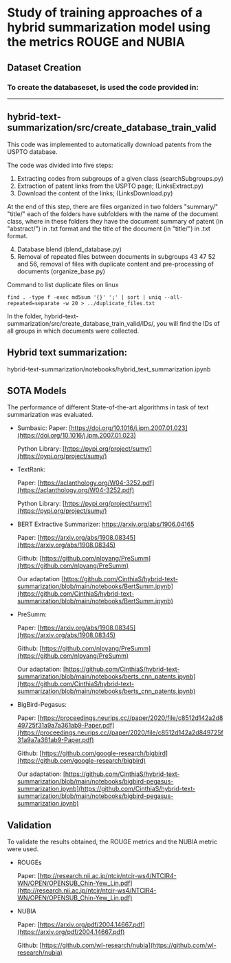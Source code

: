 # Study of training approaches of a hybrid summarization model using the metrics ROUGE and NUBIA


## Dataset Creation

### To create the databaseset, is used the code provided in:

---
hybrid-text-summarization/src/create_database_train_valid
---

This code was implemented to automatically download patents from the USPTO database.

The code was divided into five steps:

1. Extracting codes from subgroups of a given class (searchSubgroups.py)
2. Extraction of patent links from the USPTO page; (LinksExtract.py)
3. Download the content of the links; (LinksDownload.py)

At the end of this step, there are files organized in two folders "summary/" "title/" each of the folders
have subfolders with the name of the document class, where in these folders they have the document summary of
patent (in "abstract/") in .txt format and the title of the document (in "title/") in .txt format.

4. Database blend (blend_database.py)
5. Removal of repeated files between documents in subgroups 43 47 52 and 56, removal of files with duplicate content and pre-processing of documents (organize_base.py)

Command to list duplicate files on linux

```
find . -type f -exec md5sum '{}' ';' | sort | uniq --all-repeated=separate -w 20 > ../duplicate_files.txt
```

In the folder, hybrid-text-summarization/src/create_database_train_valid/IDs/, you will find the IDs of all groups in which documents were collected.

## Hybrid text summarization:

hybrid-text-summarization/notebooks/hybrid_text_summarization.ipynb

## SOTA Models

The performance of different State-of-the-art algorithms in task of text summarization was evaluated.

- Sumbasic: 
    Paper: [https://doi.org/10.1016/j.ipm.2007.01.023](https://doi.org/10.1016/j.ipm.2007.01.023)

    Python Library: [https://pypi.org/project/sumy/](https://pypi.org/project/sumy/)

- TextRank:  
    
    Paper: [https://aclanthology.org/W04-3252.pdf](https://aclanthology.org/W04-3252.pdf)
    
    Python Library: [https://pypi.org/project/sumy/](https://pypi.org/project/sumy/)
    
- BERT Extractive Summarizer: https://arxiv.org/abs/1906.04165

    Paper: [https://arxiv.org/abs/1908.08345](https://arxiv.org/abs/1908.08345)

    Github: [https://github.com/nlpyang/PreSumm](https://github.com/nlpyang/PreSumm)

    Our adaptation [https://github.com/CinthiaS/hybrid-text-summarization/blob/main/notebooks/BertSumm.ipynb](https://github.com/CinthiaS/hybrid-text-summarization/blob/main/notebooks/BertSumm.ipynb)
    
- PreSumm: 

    Paper: [https://arxiv.org/abs/1908.08345](https://arxiv.org/abs/1908.08345)

    Github: [https://github.com/nlpyang/PreSumm](https://github.com/nlpyang/PreSumm)

    Our adaptation: [https://github.com/CinthiaS/hybrid-text-summarization/blob/main/notebooks/berts_cnn_patents.ipynb](https://github.com/CinthiaS/hybrid-text-summarization/blob/main/notebooks/berts_cnn_patents.ipynb)

- BigBird-Pegasus: 

    Paper: [https://proceedings.neurips.cc//paper/2020/file/c8512d142a2d849725f31a9a7a361ab9-Paper.pdf](https://proceedings.neurips.cc//paper/2020/file/c8512d142a2d849725f31a9a7a361ab9-Paper.pdf)

    Github: [https://github.com/google-research/bigbird](https://github.com/google-research/bigbird)
    
    Our adaptation: [https://github.com/CinthiaS/hybrid-text-summarization/blob/main/notebooks/bigbird-pegasus-summarization.ipynb](https://github.com/CinthiaS/hybrid-text-summarization/blob/main/notebooks/bigbird-pegasus-summarization.ipynb)

## Validation

To validate the results obtained, the ROUGE metrics and the NUBIA metric were used.

- ROUGEs

  Paper: [http://research.nii.ac.jp/ntcir/ntcir-ws4/NTCIR4-WN/OPEN/OPENSUB_Chin-Yew_Lin.pdf](http://research.nii.ac.jp/ntcir/ntcir-ws4/NTCIR4-WN/OPEN/OPENSUB_Chin-Yew_Lin.pdf)

- NUBIA

  Paper: [https://arxiv.org/pdf/2004.14667.pdf](https://arxiv.org/pdf/2004.14667.pdf)

  Github: [https://github.com/wl-research/nubia](https://github.com/wl-research/nubia)

